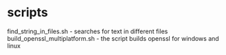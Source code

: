 # scripts
find_string_in_files.sh - searches for text in different files
build_openssl_multiplatform.sh - the script builds openssl for windows and linux

